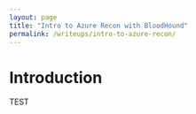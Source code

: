 ```yaml
---
layout: page
title: "Intro to Azure Recon with BloodHound"
permalink: /writeups/intro-to-azure-recon/
---
```


# Introduction
TEST
